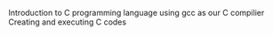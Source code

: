 Introduction to C programming language 
using gcc as our C compilier
Creating and executing C codes 

